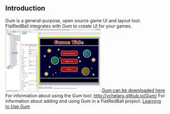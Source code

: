 ## Introduction

Gum is a general-purpose, open source game UI and layout tool. FlatRedBall integrates with Gum to create UI for your games. ![GumPromo1](/media/2016-02-GumPromo1-300x200.png) [Gum can be downloaded here](/content/Tools/Gum/Gum.zip.md) For information about using the Gum tool: <http://vchelaru.github.io/Gum/> For information about adding and using Gum in a FlatRedBall project: [Learning to Use Gum](/documentation/tools/gum/gum-tutorials.md)
